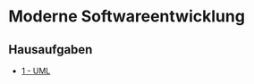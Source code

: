 Moderne Softwareentwicklung
===========================

Hausaufgaben
------------

- [1 - UML](./UML/uml.md)
